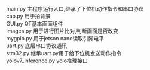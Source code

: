 main.py 主程序运行入口,继承了下位机动作指令和串口协议  
cap.py 用于拍背景  
GUI.py QT基本画面组件  
images.py 用于进行图片比对,判断画面是否改变  
mygpio.py 用于jetson nano读取引脚电平  
uart.py 底层串口协议通讯  
stm32.py 继承uart.py用于给下位机发送动作指令  
yolov7_inference.py yolo推理接口  
